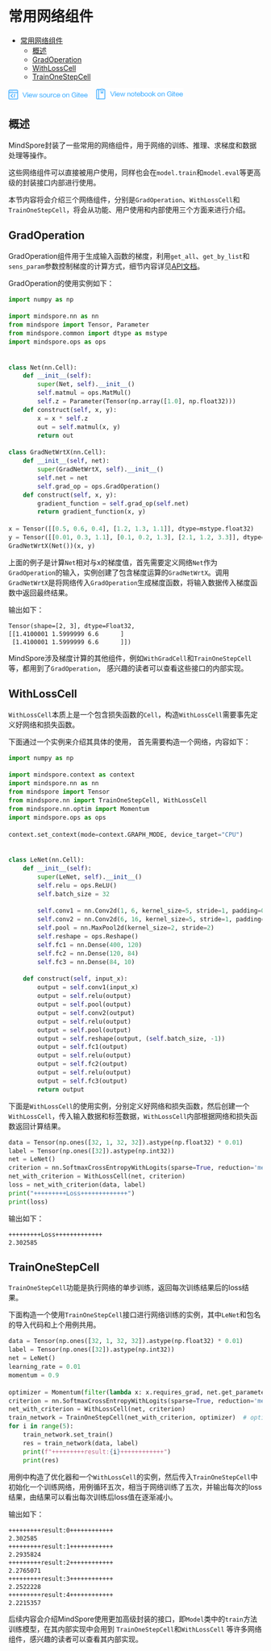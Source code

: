 # 常用网络组件

<!-- TOC -->

- [常用网络组件](#常用网络组件)
    - [概述](#概述)
    - [GradOperation](#gradoperation)
    - [WithLossCell](#withlosscell)
    - [TrainOneStepCell](#trainonestepcell)

<!-- /TOC -->

<a href="https://gitee.com/mindspore/docs/blob/master/docs/programming_guide/source_zh_cn/network_component.md" target="_blank"><img src="./_static/logo_source.png"></a>
&nbsp;&nbsp;
<a href="https://gitee.com/mindspore/docs/blob/master/tutorials/notebook/programming_guide/network_component.ipynb" target="_blank"><img src="./_static/logo_notebook.png"></a>

## 概述

MindSpore封装了一些常用的网络组件，用于网络的训练、推理、求梯度和数据处理等操作。

这些网络组件可以直接被用户使用，同样也会在`model.train`和`model.eval`等更高级的封装接口内部进行使用。

本节内容将会介绍三个网络组件，分别是`GradOperation`、`WithLossCell`和`TrainOneStepCell`，将会从功能、用户使用和内部使用三个方面来进行介绍。

## GradOperation

GradOperation组件用于生成输入函数的梯度，利用`get_all`、`get_by_list`和`sens_param`参数控制梯度的计算方式，细节内容详见[API文档](https://www.mindspore.cn/doc/api_python/zh-CN/master/mindspore/ops/mindspore.ops.GradOperation.html)。

GradOperation的使用实例如下：

```python
import numpy as np

import mindspore.nn as nn
from mindspore import Tensor, Parameter
from mindspore.common import dtype as mstype
import mindspore.ops as ops


class Net(nn.Cell):
    def __init__(self):
        super(Net, self).__init__()
        self.matmul = ops.MatMul()
        self.z = Parameter(Tensor(np.array([1.0], np.float32)))
    def construct(self, x, y):
        x = x * self.z
        out = self.matmul(x, y)
        return out

class GradNetWrtX(nn.Cell):
    def __init__(self, net):
        super(GradNetWrtX, self).__init__()
        self.net = net
        self.grad_op = ops.GradOperation()
    def construct(self, x, y):
        gradient_function = self.grad_op(self.net)
        return gradient_function(x, y)

x = Tensor([[0.5, 0.6, 0.4], [1.2, 1.3, 1.1]], dtype=mstype.float32)
y = Tensor([[0.01, 0.3, 1.1], [0.1, 0.2, 1.3], [2.1, 1.2, 3.3]], dtype=mstype.float32)
GradNetWrtX(Net())(x, y)
```

上面的例子是计算`Net`相对与x的梯度值，首先需要定义网络`Net`作为`GradOperation`的输入，实例创建了包含梯度运算的`GradNetWrtX`。调用`GradNetWrtX`是将网络传入`GradOperation`生成梯度函数，将输入数据传入梯度函数中返回最终结果。

输出如下：

```text
Tensor(shape=[2, 3], dtype=Float32,
[[1.4100001 1.5999999 6.6      ]
 [1.4100001 1.5999999 6.6      ]])
```

MindSpore涉及梯度计算的其他组件，例如`WithGradCell`和`TrainOneStepCell`等，都用到了`GradOperation`，
感兴趣的读者可以查看这些接口的内部实现。

## WithLossCell

`WithLossCell`本质上是一个包含损失函数的`Cell`，构造`WithLossCell`需要事先定义好网络和损失函数。

下面通过一个实例来介绍其具体的使用， 首先需要构造一个网络，内容如下：

```python
import numpy as np

import mindspore.context as context
import mindspore.nn as nn
from mindspore import Tensor
from mindspore.nn import TrainOneStepCell, WithLossCell
from mindspore.nn.optim import Momentum
import mindspore.ops as ops

context.set_context(mode=context.GRAPH_MODE, device_target="CPU")


class LeNet(nn.Cell):
    def __init__(self):
        super(LeNet, self).__init__()
        self.relu = ops.ReLU()
        self.batch_size = 32

        self.conv1 = nn.Conv2d(1, 6, kernel_size=5, stride=1, padding=0, has_bias=False, pad_mode='valid')
        self.conv2 = nn.Conv2d(6, 16, kernel_size=5, stride=1, padding=0, has_bias=False, pad_mode='valid')
        self.pool = nn.MaxPool2d(kernel_size=2, stride=2)
        self.reshape = ops.Reshape()
        self.fc1 = nn.Dense(400, 120)
        self.fc2 = nn.Dense(120, 84)
        self.fc3 = nn.Dense(84, 10)

    def construct(self, input_x):
        output = self.conv1(input_x)
        output = self.relu(output)
        output = self.pool(output)
        output = self.conv2(output)
        output = self.relu(output)
        output = self.pool(output)
        output = self.reshape(output, (self.batch_size, -1))
        output = self.fc1(output)
        output = self.relu(output)
        output = self.fc2(output)
        output = self.relu(output)
        output = self.fc3(output)
        return output
```

下面是`WithLossCell`的使用实例，分别定义好网络和损失函数，然后创建一个`WithLossCell`，传入输入数据和标签数据，`WithLossCell`内部根据网络和损失函数返回计算结果。

```python
data = Tensor(np.ones([32, 1, 32, 32]).astype(np.float32) * 0.01)
label = Tensor(np.ones([32]).astype(np.int32))
net = LeNet()
criterion = nn.SoftmaxCrossEntropyWithLogits(sparse=True, reduction='mean')
net_with_criterion = WithLossCell(net, criterion)
loss = net_with_criterion(data, label)
print("+++++++++Loss+++++++++++++")
print(loss)
```

输出如下：

```text
+++++++++Loss+++++++++++++
2.302585
```

## TrainOneStepCell

`TrainOneStepCell`功能是执行网络的单步训练，返回每次训练结果后的loss结果。

下面构造一个使用`TrainOneStepCell`接口进行网络训练的实例，其中`LeNet`和包名的导入代码和上个用例共用。

```python
data = Tensor(np.ones([32, 1, 32, 32]).astype(np.float32) * 0.01)
label = Tensor(np.ones([32]).astype(np.int32))
net = LeNet()
learning_rate = 0.01
momentum = 0.9

optimizer = Momentum(filter(lambda x: x.requires_grad, net.get_parameters()), learning_rate, momentum)
criterion = nn.SoftmaxCrossEntropyWithLogits(sparse=True, reduction='mean')
net_with_criterion = WithLossCell(net, criterion)
train_network = TrainOneStepCell(net_with_criterion, optimizer)  # optimizer
for i in range(5):
    train_network.set_train()
    res = train_network(data, label)
    print(f"+++++++++result:{i}++++++++++++")
    print(res)
```

用例中构造了优化器和一个`WithLossCell`的实例，然后传入`TrainOneStepCell`中初始化一个训练网络，用例循环五次，相当于网络训练了五次，并输出每次的loss结果，由结果可以看出每次训练后loss值在逐渐减小。

输出如下：

```text
+++++++++result:0++++++++++++
2.302585
+++++++++result:1++++++++++++
2.2935824
+++++++++result:2++++++++++++
2.2765071
+++++++++result:3++++++++++++
2.2522228
+++++++++result:4++++++++++++
2.2215357
```

后续内容会介绍MindSpore使用更加高级封装的接口，即`Model`类中的`train`方法训练模型，在其内部实现中会用到
`TrainOneStepCell`和`WithLossCell` 等许多网络组件，感兴趣的读者可以查看其内部实现。

